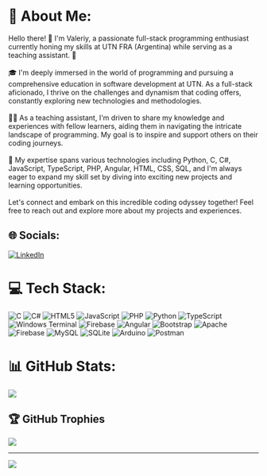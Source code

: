 # 💫 About Me:
Hello there! 👋 I'm Valeriy, a passionate full-stack programming enthusiast currently honing my skills at UTN FRA (Argentina) while serving as a teaching assistant. 🚀<br><br>🎓 I'm deeply immersed in the world of programming and pursuing a comprehensive education in software development at UTN. As a full-stack aficionado, I thrive on the challenges and dynamism that coding offers, constantly exploring new technologies and methodologies.<br><br>👨‍💻 As a teaching assistant, I'm driven to share my knowledge and experiences with fellow learners, aiding them in navigating the intricate landscape of programming. My goal is to inspire and support others on their coding journeys.<br><br>🌟 My expertise spans various technologies including Python, C, C#, JavaScript, TypeScript, PHP, Angular, HTML, CSS, SQL, and I'm always eager to expand my skill set by diving into exciting new projects and learning opportunities.<br><br>Let's connect and embark on this incredible coding odyssey together! Feel free to reach out and explore more about my projects and experiences.


## 🌐 Socials:
[![LinkedIn](https://img.shields.io/badge/LinkedIn-%230077B5.svg?logo=linkedin&logoColor=white)](https://linkedin.com/in/valeriy-pavlov-82922aaa) 

# 💻 Tech Stack:
![C](https://img.shields.io/badge/c-%2300599C.svg?style=for-the-badge&logo=c&logoColor=white) ![C#](https://img.shields.io/badge/c%23-%23239120.svg?style=for-the-badge&logo=csharp&logoColor=white) ![HTML5](https://img.shields.io/badge/html5-%23E34F26.svg?style=for-the-badge&logo=html5&logoColor=white) ![JavaScript](https://img.shields.io/badge/javascript-%23323330.svg?style=for-the-badge&logo=javascript&logoColor=%23F7DF1E) ![PHP](https://img.shields.io/badge/php-%23777BB4.svg?style=for-the-badge&logo=php&logoColor=white) ![Python](https://img.shields.io/badge/python-3670A0?style=for-the-badge&logo=python&logoColor=ffdd54) ![TypeScript](https://img.shields.io/badge/typescript-%23007ACC.svg?style=for-the-badge&logo=typescript&logoColor=white) ![Windows Terminal](https://img.shields.io/badge/Windows%20Terminal-%234D4D4D.svg?style=for-the-badge&logo=windows-terminal&logoColor=white) ![Firebase](https://img.shields.io/badge/firebase-%23039BE5.svg?style=for-the-badge&logo=firebase) ![Angular](https://img.shields.io/badge/angular-%23DD0031.svg?style=for-the-badge&logo=angular&logoColor=white) ![Bootstrap](https://img.shields.io/badge/bootstrap-%238511FA.svg?style=for-the-badge&logo=bootstrap&logoColor=white) ![Apache](https://img.shields.io/badge/apache-%23D42029.svg?style=for-the-badge&logo=apache&logoColor=white) ![Firebase](https://img.shields.io/badge/Firebase-039BE5?style=for-the-badge&logo=Firebase&logoColor=white) ![MySQL](https://img.shields.io/badge/mysql-%2300000f.svg?style=for-the-badge&logo=mysql&logoColor=white) ![SQLite](https://img.shields.io/badge/sqlite-%2307405e.svg?style=for-the-badge&logo=sqlite&logoColor=white) ![Arduino](https://img.shields.io/badge/-Arduino-00979D?style=for-the-badge&logo=Arduino&logoColor=white) ![Postman](https://img.shields.io/badge/Postman-FF6C37?style=for-the-badge&logo=postman&logoColor=white)
# 📊 GitHub Stats:
![](https://github-readme-stats.vercel.app/api/top-langs/?username=ValeriyPavlov&theme=merko&hide_border=false&include_all_commits=false&count_private=false&layout=compact)

## 🏆 GitHub Trophies
![](https://github-profile-trophy.vercel.app/?username=ValeriyPavlov&theme=dracula&no-frame=false&no-bg=false&margin-w=4)

---
[![](https://visitcount.itsvg.in/api?id=ValeriyPavlov&icon=0&color=1)](https://visitcount.itsvg.in)

<!-- Proudly created with GPRM ( https://gprm.itsvg.in ) -->
